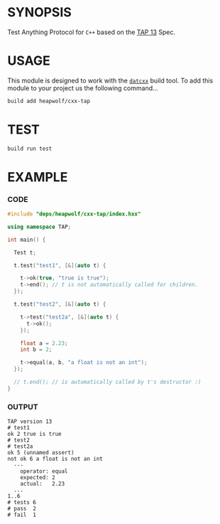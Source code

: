 # SYNOPSIS
Test Anything Protocol for `C++` based on the [TAP 13][1] Spec.


# USAGE
This module is designed to work with the [`datcxx`][0] build tool. To add this
module to your project us the following command...

```bash
build add heapwolf/cxx-tap
```


# TEST

```bash
build run test
```


# EXAMPLE

### CODE

```c++
#include "deps/heapwolf/cxx-tap/index.hxx"

using namespace TAP;

int main() {

  Test t;

  t.test("test1", [&](auto t) {

    t->ok(true, "true is true");
    t->end(); // t is not automatically called for children.
  });

  t.test("test2", [&](auto t) {

    t->test("test2a", [&](auto t) {
      t->ok();
    });

    float a = 2.23;
    int b = 2;

    t->equal(a, b, "a float is not an int");
  });

  // t.end(); // is automatically called by t's destructor :)
}
```

### OUTPUT

```tap
TAP version 13
# test1
ok 2 true is true
# test2
# test2a
ok 5 (unnamed assert)
not ok 6 a float is not an int
  ---
    operator: equal
    expected: 2
    actual:   2.23
  ...
1..6
# tests 6
# pass  2
# fail  1
```

[0]:https://github.com/datcxx/build
[1]:https://testanything.org/tap-version-13-specification.html
